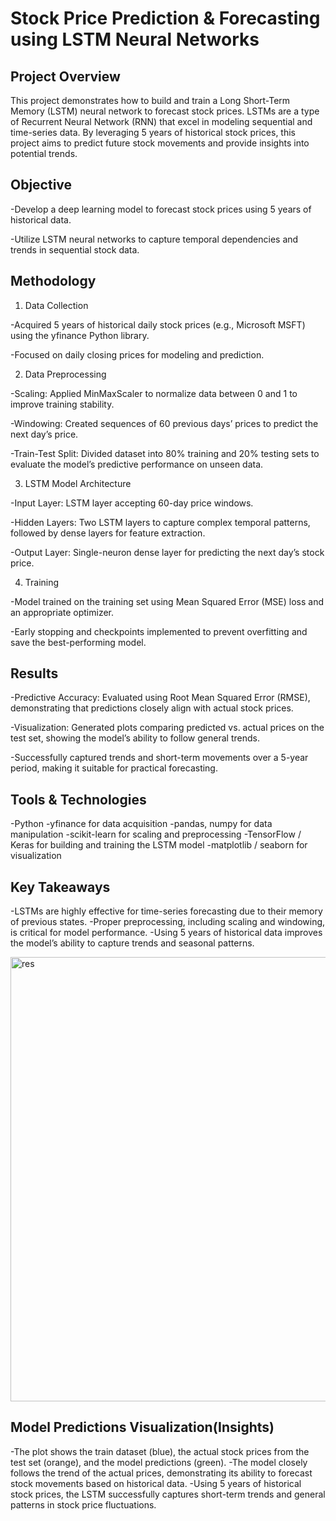 # Stock Price Prediction & Forecasting using LSTM Neural Networks

## Project Overview

This project demonstrates how to build and train a Long Short-Term Memory (LSTM) neural network to forecast stock prices. LSTMs are a type of Recurrent Neural Network (RNN) that excel in modeling sequential and time-series data. By leveraging 5 years of historical stock prices, this project aims to predict future stock movements and provide insights into potential trends.

## Objective

-Develop a deep learning model to forecast stock prices using 5 years of historical data.

-Utilize LSTM neural networks to capture temporal dependencies and trends in sequential stock data.

## Methodology
1. Data Collection

-Acquired 5 years of historical daily stock prices (e.g., Microsoft MSFT) using the yfinance Python library.

-Focused on daily closing prices for modeling and prediction.

2. Data Preprocessing

-Scaling: Applied MinMaxScaler to normalize data between 0 and 1 to improve training stability.

-Windowing: Created sequences of 60 previous days’ prices to predict the next day’s price.

-Train-Test Split: Divided dataset into 80% training and 20% testing sets to evaluate the model’s predictive performance on unseen data.

3. LSTM Model Architecture

-Input Layer: LSTM layer accepting 60-day price windows.

-Hidden Layers: Two LSTM layers to capture complex temporal patterns, followed by dense layers for feature extraction.

-Output Layer: Single-neuron dense layer for predicting the next day’s stock price.

4. Training

-Model trained on the training set using Mean Squared Error (MSE) loss and an appropriate optimizer.

-Early stopping and checkpoints implemented to prevent overfitting and save the best-performing model.

## Results

-Predictive Accuracy: Evaluated using Root Mean Squared Error (RMSE), demonstrating that predictions closely align with actual stock prices.

-Visualization: Generated plots comparing predicted vs. actual prices on the test set, showing the model’s ability to follow general trends.

-Successfully captured trends and short-term movements over a 5-year period, making it suitable for practical forecasting.

## Tools & Technologies

-Python
-yfinance for data acquisition
-pandas, numpy for data manipulation
-scikit-learn for scaling and preprocessing
-TensorFlow / Keras for building and training the LSTM model
-matplotlib / seaborn for visualization

## Key Takeaways

-LSTMs are highly effective for time-series forecasting due to their memory of previous states.
-Proper preprocessing, including scaling and windowing, is critical for model performance.
-Using 5 years of historical data improves the model’s ability to capture trends and seasonal patterns.

<img width="1325" height="711" alt="res" src="https://github.com/user-attachments/assets/0336f1d0-39cc-4ca5-a6a0-dbd1f330c3bf" />

## Model Predictions Visualization(Insights)

-The plot shows the train dataset (blue), the actual stock prices from the test set (orange), and the model predictions (green).
-The model closely follows the trend of the actual prices, demonstrating its ability to forecast stock movements based on historical data.
-Using 5 years of historical stock prices, the LSTM successfully captures short-term trends and general patterns in stock price fluctuations.
